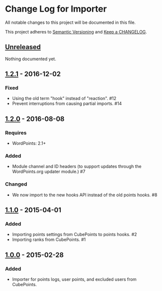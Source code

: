 # Change Log for Importer

All notable changes to this project will be documented in this file.

This project adheres to [Semantic Versioning](http://semver.org/) and [Keep a CHANGELOG](http://keepachangelog.com/).

## [Unreleased]

Nothing documented yet.

## [1.2.1] - 2016-12-02

### Fixed

- Using the old term "hook" instead of "reaction". #12
- Prevent interruptions from causing partial imports. #14

## [1.2.0] - 2016-08-08

### Requires

- WordPoints: 2.1+

### Added

- Module channel and ID headers (to support updates through the WordPoints.org updater module.) #7

### Changed

- We now import to the new hooks API instead of the old points hooks. #8

## [1.1.0] - 2015-04-01

### Added

- Importing points settings from CubePoints to points hooks. #2
- Importing ranks from CubePoints. #1

## [1.0.0] - 2015-02-28

### Added

- Importer for points logs, user points, and excluded users from CubePoints.

[unreleased]: https://github.com/WordPoints/importer/compare/master...HEAD
[1.2.1]: https://github.com/WordPoints/importer/compare/1.2.0...1.2.1
[1.2.0]: https://github.com/WordPoints/importer/compare/1.1.0...1.2.0
[1.1.0]: https://github.com/WordPoints/importer/compare/1.0.0...1.1.0
[1.0.0]: https://github.com/WordPoints/importer/compare/...1.0.0
